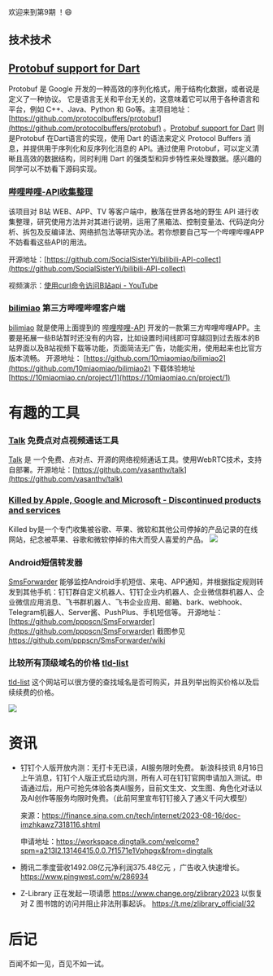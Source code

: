 

欢迎来到第9期 ！😄

## 技术技术

## [Protobuf support for Dart](https://github.com/google/protobuf.dart)

Protobuf 是 Google 开发的一种高效的序列化格式，用于结构化数据，或者说是定义了一种协议。 它是语言无关和平台无关的，这意味着它可以用于各种语言和平台，例如 C++、Java、Python 和 Go等。主项目地址：[https://github.com/protocolbuffers/protobuf](https://github.com/protocolbuffers/protobuf) 。[Protobuf support for Dart](https://github.com/google/protobuf.dart) 则是Protobuf 在Dart语言的实现，使用 Dart 的语法来定义 Protocol Buffers 消息，并提供用于序列化和反序列化消息的 API。通过使用 Protobuf，可以定义清晰且高效的数据结构，同时利用 Dart 的强类型和异步特性来处理数据。感兴趣的同学可以不妨看下源码实现。

### [哔哩哔哩-API收集整理](https://socialsisteryi.github.io/bilibili-API-collect/)

该项目对 B站 WEB、APP、TV 等客户端中，散落在世界各地的野生 API 进行收集整理，研究使用方法并对其进行说明，运用了黑箱法、控制变量法、代码逆向分析、拆包及反编译法、网络抓包法等研究办法。若你想要自己写一个哔哩哔哩APP不妨看看这些API的用法。

开源地址：[https://github.com/SocialSisterYi/bilibili-API-collect](https://github.com/SocialSisterYi/bilibili-API-collect)

视频演示：[使用curl命令访问B站api - YouTube](https://www.youtube.com/watch?v=nfF91Z6fqGk&feature=youtu.be&ab_channel=社会易姐QwQ)



### [bilimiao](https://github.com/10miaomiao/bilimiao2) 第三方哔哩哔哩客户端

[bilimiao](https://github.com/10miaomiao/bilimiao2) 就是使用上面提到的 [哔哩哔哩-API](https://socialsisteryi.github.io/bilibili-API-collect/) 开发的一款第三方哔哩哔哩APP。主要是拓展一些B站暂时还没有的内容，比如设置时间线即可穿越回到过去版本的B站界面以及B站视频下载等功能，页面简洁无广告，功能实用，使用起来也比官方版本流畅。 开源地址： [https://github.com/10miaomiao/bilimiao2](https://github.com/10miaomiao/bilimiao2)  下载体验地址 [https://10miaomiao.cn/project/1](https://10miaomiao.cn/project/1)



# 有趣的工具



### [Talk](https://tlk.li/) 免费点对点视频通话工具

[Talk](https://tlk.li/) 是 一个免费、点对点、开源的网络视频通话工具。使用WebRTC技术，支持自部署。开源地址：[https://github.com/vasanthv/talk](https://github.com/vasanthv/talk)



### [Killed by Apple, Google and Microsoft - Discontinued products and services](https://killedby.tech/)

Killed by是一个专门收集被谷歌、苹果、微软和其他公司停掉的产品记录的在线网站，纪念被苹果、谷歌和微软停掉的伟大而受人喜爱的产品。
![](https://i.imgur.com/1bDKQRD.png)



### Android短信转发器

[SmsForwarder](https://github.com/pppscn/SmsForwarder) 能够监控Android手机短信、来电、APP通知，并根据指定规则转发到其他手机：钉钉群自定义机器人、钉钉企业内机器人、企业微信群机器人、企业微信应用消息、飞书群机器人、飞书企业应用、邮箱、bark、webhook、Telegram机器人、Server酱、PushPlus、手机短信等。 开源地址：[https://github.com/pppscn/SmsForwarder](https://github.com/pppscn/SmsForwarder)   截图参见 https://github.com/pppscn/SmsForwarder/wiki



### 比较所有顶级域名的价格 [tld-list](https://zh-hans.tld-list.com/)

 [tld-list](https://zh-hans.tld-list.com/) 这个网站可以很方便的查找域名是否可购买，并且列举出购买价格以及后续续费的价格。


![](https://i.imgur.com/M1PB42B.png)

 


# 资讯
- 钉钉个人版开放内测：无打卡无已读，AI服务限时免费。 新浪科技讯 8月16日上午消息，钉钉个人版正式启动内测，所有人可在钉钉官网申请加入测试。申请通过后，用户可抢先体验各类AI服务，目前文生文、文生图、角色化对话以及AI创作等服务均限时免费。（此前阿里宣布钉钉接入了通义千问大模型）

  来源：https://finance.sina.com.cn/tech/internet/2023-08-16/doc-imzhkawz7318116.shtml

  申请地址：https://workspace.dingtalk.com/welcome?spm=a213l2.13146415.0.0.7f1571e1Vphpgx&from=dingtalk

- 腾讯二季度营收1492.08亿元净利润375.48亿元 ，广告收入快速增长。https://www.pingwest.com/w/286934

- Z-Library 正在发起一项请愿 https://www.change.org/zlibrary2023 以恢复对 Z 图书馆的访问并阻止非法刑事起诉。 https://t.me/zlibrary_official/32


# 后记
百闻不如一见，百见不如一试。

 